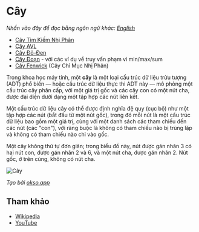 # Cây

_Nhấn vào đây để đọc bằng ngôn ngữ khác:_
[_English_](README.en-EN.md)

- [Cây Tìm Kiếm Nhị Phân](binary-search-tree)
- [Cây AVL](avl-tree)
- [Cây Đỏ-Đen](red-black-tree)
- [Cây Đoạn](segment-tree) - với các ví dụ về truy vấn phạm vi min/max/sum
- [Cây Fenwick](fenwick-tree) (Cây Chỉ Mục Nhị Phân)

Trong khoa học máy tính, một **cây** là một loại cấu trúc dữ liệu trừu tượng (ADT) phổ biến — hoặc cấu trúc dữ liệu thực thi ADT này — mô phỏng một cấu trúc cây phân cấp, với một giá trị gốc và các cây con có một nút cha, được đại diện dưới dạng một tập hợp các nút liên kết.

Một cấu trúc dữ liệu cây có thể được định nghĩa đệ quy (cục bộ) như một tập hợp các nút (bắt đầu từ một nút gốc), trong đó mỗi nút là một cấu trúc dữ liệu bao gồm một giá trị, cùng với một danh sách các tham chiếu đến các nút (các "con"), với ràng buộc là không có tham chiếu nào bị trùng lặp và không có tham chiếu nào chỉ vào gốc.

Một cây không thứ tự đơn giản; trong biểu đồ này, nút được gán nhãn 3 có hai nút con, được gán nhãn 2 và 6, và một nút cha, được gán nhãn 2. Nút gốc, ở trên cùng, không có nút cha.

![Cây](./images/tree.jpeg)

_Tạo bởi [okso.app](https://okso.app)_

## Tham khảo

- [Wikipedia](<https://en.wikipedia.org/wiki/Tree_(data_structure)>)
- [YouTube](https://www.youtube.com/watch?v=oSWTXtMglKE&list=PLLXdhg_r2hKA7DPDsunoDZ-Z769jWn4R8&index=8)
